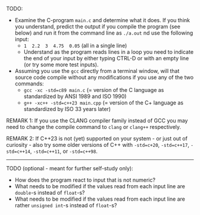  TODO:
- Examine the C-program `main.c` and determine what it does.
  If you think you understand, predict the output if you compile
  the program (see below) and run it from the command line as
  `./a.out` nd use the following input:
  - `1  2.2  3  4.75  0.05` (all in a single line)
  - Understand as the program reads lines in a loop you need to
    indicate the end of your input by either typing CTRL-D or with
    an empty line (or try some more test inputs).
- Assuming you use the `gcc` directly from a terminal window, will
  that source code compile without any modifications if you use
  any of the two commands:
  - `gcc -xc -std=c89 main.c` (= version of the C language as
   standardized by ANSI 1989 and ISO 1990)
  - `g++ -xc++ -std=c++23 main.cpp` (= version of the C+ language
   as standardized by ISO 33 years later)

REMARK 1:
If you use the CLANG compiler family instead of GCC you may need
to change the compile command to `clang` or `clang++`
respectively.

REMARK 2:
If C++23 is not (yet) supported on your system - or just out of
curiosity - also try some older versions of C++ with `-std=c+20`,
`-std=c++17`, `-std=c++14`, `-std=c++11`, or `-std=c++98`.

-----------------------------------------------------------------

TODO (optional - meant for further self-study only):

- How does the program react to input that is not numeric?
- What needs to be modified if the values read from each input
  line are `double`-s instead of `float`-s?
- What needs to be modified if the values read from each input
  line are rather `unsigned int`-s instead of `float`-s?
